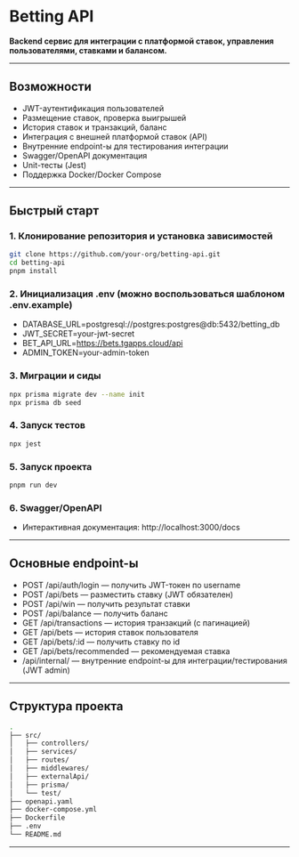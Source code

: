 # Betting API

**Backend сервис для интеграции с платформой ставок, управления пользователями, ставками и балансом.**

---

## Возможности

- JWT-аутентификация пользователей
- Размещение ставок, проверка выигрышей
- История ставок и транзакций, баланс
- Интеграция с внешней платформой ставок (API)
- Внутренние endpoint-ы для тестирования интеграции
- Swagger/OpenAPI документация
- Unit-тесты (Jest)
- Поддержка Docker/Docker Compose

---

## Быстрый старт

### 1. Клонирование репозитория и установка зависимостей

```bash
git clone https://github.com/your-org/betting-api.git
cd betting-api
pnpm install
```

### 2. Инициализация .env (можно воспользоваться шаблоном .env.example)

- DATABASE_URL=postgresql://postgres:postgres@db:5432/betting_db
- JWT_SECRET=your-jwt-secret
- BET_API_URL=https://bets.tgapps.cloud/api
- ADMIN_TOKEN=your-admin-token

### 3. Миграции и сиды 

```bash
npx prisma migrate dev --name init
npx prisma db seed
```

### 4. Запуск тестов
```bash
npx jest
```
### 5. Запуск проекта
```bash
pnpm run dev
```
### 6. Swagger/OpenAPI

- Интерактивная документация: http://localhost:3000/docs

---

## Основные endpoint-ы

- POST /api/auth/login — получить JWT-токен по username
- POST /api/bets — разместить ставку (JWT обязателен)
- POST /api/win — получить результат ставки
- POST /api/balance — получить баланс
- GET /api/transactions — история транзакций (с пагинацией)
- GET /api/bets — история ставок пользователя
- GET /api/bets/:id — получить ставку по id
- GET /api/bets/recommended — рекомендуемая ставка
- /api/internal/ — внутренние endpoint-ы для интеграции/тестирования (JWT admin)

---
## Структура проекта
```bash
.
├── src/
│   ├── controllers/      
│   ├── services/         
│   ├── routes/           
│   ├── middlewares/      
│   ├── externalApi/      
│   ├── prisma/           
│   └── test/             
├── openapi.yaml          
├── docker-compose.yml    
├── Dockerfile            
├── .env                  
└── README.md
```
---
